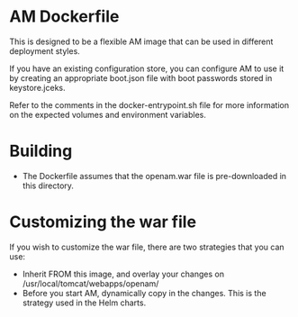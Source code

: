 # AM Dockerfile 


This is designed to be a flexible AM image that can be used in 
different deployment styles. 

If you have an existing configuration store, you can configure AM to use it by creating 
an appropriate boot.json file with boot passwords stored in keystore.jceks.

Refer to the comments in the docker-entrypoint.sh file for more 
information on the expected volumes and environment variables. 


# Building

* The Dockerfile assumes that the openam.war file is pre-downloaded in this directory.


# Customizing the war file

If you wish to customize the war file, there are two strategies that you can use:

* Inherit FROM this image, and overlay your changes on /usr/local/tomcat/webapps/openam/
* Before you start AM, dynamically copy in the changes. This is the strategy used in the Helm charts.


